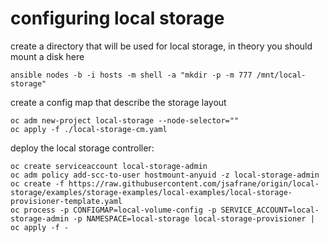 # configuring local storage

create a directory that will be used for local storage, in theory you should mount a disk here
```
ansible nodes -b -i hosts -m shell -a "mkdir -p -m 777 /mnt/local-storage"
```
create a config map that describe the storage layout
```
oc adm new-project local-storage --node-selector=""
oc apply -f ./local-storage-cm.yaml
```
deploy the local storage controller:
```
oc create serviceaccount local-storage-admin
oc adm policy add-scc-to-user hostmount-anyuid -z local-storage-admin
oc create -f https://raw.githubusercontent.com/jsafrane/origin/local-storage/examples/storage-examples/local-examples/local-storage-provisioner-template.yaml
oc process -p CONFIGMAP=local-volume-config -p SERVICE_ACCOUNT=local-storage-admin -p NAMESPACE=local-storage local-storage-provisioner | oc apply -f -
```